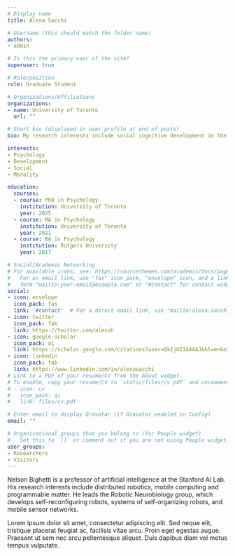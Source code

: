 ```yaml
---
# Display name
title: Alexa Sacchi

# Username (this should match the folder name)
authors:
- admin

# Is this the primary user of the site?
superuser: true

# Role/position
role: Graduate Student

# Organizations/Affiliations
organizations:
- name: University of Toronto
  url: ""

# Short bio (displayed in user profile at end of posts)
bio: My research interests include social cognitive development in the domain of morality

interests:
- Psychology
- Development
- Social
- Morality

education:
  courses:
  - course: PhD in Psychology
    institution: University of Toronto
    year: 2025
  - course: MA in Psychology
    institution: University of Toronto
    year: 2021
  - course: BA in Psychology
    institution: Rutgers University
    year: 2017

# Social/Academic Networking
# For available icons, see: https://sourcethemes.com/academic/docs/page-builder/#icons
#   For an email link, use "fas" icon pack, "envelope" icon, and a link in the
#   form "mailto:your-email@example.com" or "#contact" for contact widget.
social:
- icon: envelope
  icon_pack: fas
  link: '#contact'  # For a direct email link, use "mailto:alexa.sacchi@mail.utoronto.ca".
- icon: twitter
  icon_pack: fab
  link: https://twitter.com/alexuh
- icon: google-scholar
  icon_pack: ai
  link: https://scholar.google.com/citations?user=QkIjUIIAAAAJ&hl=en&oi=ao
- icon: linkedin
  icon_pack: fab
  link: https://www.linkedin.com/in/alexasacchi
# Link to a PDF of your resume/CV from the About widget.
# To enable, copy your resume/CV to `static/files/cv.pdf` and uncomment the lines below.
# - icon: cv
#   icon_pack: ai
#   link: files/cv.pdf

# Enter email to display Gravatar (if Gravatar enabled in Config)
email: ""

# Organizational groups that you belong to (for People widget)
#   Set this to `[]` or comment out if you are not using People widget.
user_groups:
- Researchers
- Visitors
---
```


Nelson Bighetti is a professor of artificial intelligence at the Stanford AI Lab. His research interests include distributed robotics, mobile computing and programmable matter. He leads the Robotic Neurobiology group, which develops self-reconfiguring robots, systems of self-organizing robots, and mobile sensor networks.

Lorem ipsum dolor sit amet, consectetur adipiscing elit. Sed neque elit, tristique placerat feugiat ac, facilisis vitae arcu. Proin eget egestas augue. Praesent ut sem nec arcu pellentesque aliquet. Duis dapibus diam vel metus tempus vulputate.
